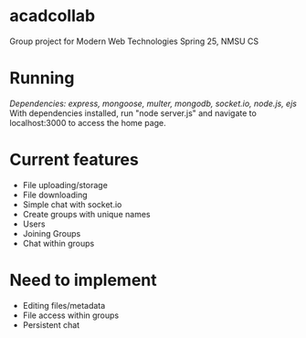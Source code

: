 # acadcollab
Group project for Modern Web Technologies Spring 25, NMSU CS

# Running 
*Dependencies: express, mongoose, multer, mongodb, socket.io, node.js, ejs*
With dependencies installed, run "node server.js" and navigate to localhost:3000 to access the home page. 

# Current features
- File uploading/storage
- File downloading
- Simple chat with socket.io
- Create groups with unique names
- Users
- Joining Groups
- Chat within groups

# Need to implement
- Editing files/metadata
- File access within groups 
- Persistent chat
